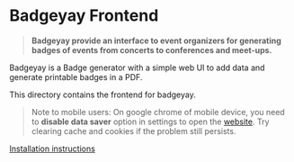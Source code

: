 # Badgeyay Frontend

> **Badgeyay provide an interface to event organizers for generating badges of events from concerts to conferences and meet-ups.**

Badgeyay is a Badge generator with a simple web UI to add data and generate printable badges in a PDF.

This directory contains the frontend for badgeyay.

> Note to mobile users: On google chrome of mobile device, you need to **disable data saver** option in settings to open the [website](http://badgeyay.com/). Try clearing cache and cookies if the problem still persists.

[Installation instructions](/docs/frontend/installation/README.md)
